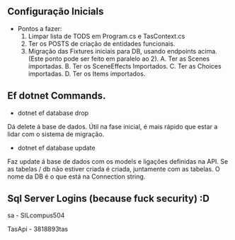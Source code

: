 ## Configuração Inicials

- Pontos a fazer:
  1. Limpar lista de TODS em Program.cs e TasContext.cs
  2. Ter os POSTS de criação de entidades funcionais.
  3. Migração das Fixtures iniciais para DB, usando endpoints acima. (Este ponto pode ser feito em paralelo ao 2).
     A. Ter as Scenes importadas.
     B. Ter os SceneEffects Importados.
     C. Ter as Choices importadas.
     D. Ter os Items importados.

## Ef dotnet Commands.

- dotnet ef database drop

Dá delete á base de dados. Útil na fase inicial, é mais rápido que estar a lidar com o sistema de migração.

- dotnet ef database update

Faz update á base de dados com os models e ligações definidas na API.
Se as tabelas / db não estiver criada é criada, juntamente com as tabelas.
O nome da DB é o que está na Connection string.

## Sql Server Logins (because fuck security) :D

sa - SILcompus504

TasApi - 3818893tas
